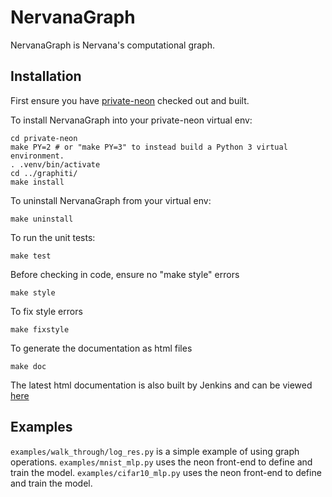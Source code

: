 # NervanaGraph

NervanaGraph is Nervana's computational graph.

## Installation

First ensure you have [private-neon](https://github.com/NervanaSystems/private-neon) checked out and built.

To install NervanaGraph into your private-neon virtual env:

```
cd private-neon
make PY=2 # or "make PY=3" to instead build a Python 3 virtual environment.
. .venv/bin/activate
cd ../graphiti/
make install
```

To uninstall NervanaGraph from your virtual env:
```
make uninstall
```

To run the unit tests:
```
make test
```

Before checking in code, ensure no "make style" errors
```
make style
```

To fix style errors
```
make fixstyle
```

To generate the documentation as html files
```
make doc
```

The latest html documentation is also built by Jenkins and can be viewed
[here](http://jenkins.localdomain:8080/job/NEON_Graphiti_Integration_Test/lastSuccessfulBuild/artifact/ununoctium/doc/build/html/index.html)


## Examples

`examples/walk_through/log_res.py` is a simple example of using graph operations.
`examples/mnist_mlp.py` uses the neon front-end to define and train the model.
`examples/cifar10_mlp.py` uses the neon front-end to define and train the model.